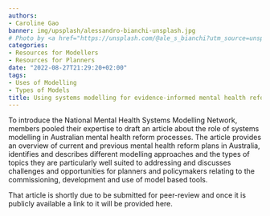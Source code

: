 ```yaml
---
authors:
- Caroline Gao
banner: img/upsplash/alessandro-bianchi-unsplash.jpg
# Photo by <a href="https://unsplash.com/@ale_s_bianchi?utm_source=unsplash&utm_medium=referral&utm_content=creditCopyText">Alessandro Bianchi</a> on <a href="https://unsplash.com/s/photos/research?utm_source=unsplash&utm_medium=referral&utm_content=creditCopyText">Unsplash</a>
categories:
- Resources for Modellers
- Resources for Planners
date: "2022-08-27T21:29:20+02:00"
tags:
- Uses of Modelling
- Types of Models
title: Using systems modelling for evidence-informed mental health reform in Australia.
---
```


To introduce the National Mental Health Systems Modelling Network, members pooled their expertise to draft an article about the role of systems modelling in Australian mental health reform processes. The article provides an overview of current and previous mental health reform plans in Australia, identifies and describes different modelling approaches and the types of topics they are particularly well suited to addressing and discusses challenges and opportunities for planners and policymakers relating to the commissioning, development and use of model based tools.

That article is shortly due to be submitted for peer-review and once it is publicly available a link to it will be provided here. 
